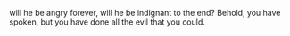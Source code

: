 will he be angry forever, will he be indignant to the end? Behold, you have spoken, but you have done all the evil that you could.
